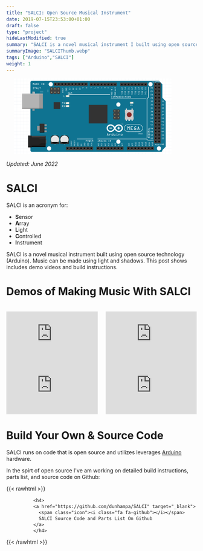 ```yaml
---
title: "SALCI: Open Source Musical Instrument"
date: 2019-07-15T23:53:00+01:00
draft: false
type: "project"
hideLastModified: true
summary: "SALCI is a novel musical instrument I built using open source technology (Arduino).  Music can be made using light and shadows. This post includes demo videos and build instructions."
summaryImage: "SALCIThumb.webp"
tags: ["Arduino","SALCI"]
weight: 1
---
```



<div class="columns">
    <div class="column is-4"></div>
    <div class="column is-4">
       <img src="arduino_mega.png" alt="Arduino Mega" style="width:90%">
    </div>
<div class="column is-4"></div>
</div>



 *Updated: June 2022*

# SALCI

 SALCI is an acronym for:
 * **S**ensor 
 * **A**rray 
 * **L**ight 
 * **C**ontrolled 
 * **I**nstrument 


 SALCI is a novel musical instrument built using open source technology (Arduino). Music can be made using light and shadows. This post shows includes demo videos and build instructions.

# Demos of Making Music With SALCI

<div>&nbsp</div>

<div class="columns">
<div class="column is-6">
	<div style="position:relative;padding-top:56.25%;">
	  <iframe src="https://www.youtube.com/embed/SY_AKrlO8Dk" frameborder="0" allowfullscreen
	    style="position:absolute;top:0;left:0;width:100%;height:100%;"></iframe>
	</div>
	</div>
<div class="column is-6">
	<div style="position:relative;padding-top:56.25%;">
	  <iframe src="https://www.youtube.com/embed/x3eckIDz-VE" frameborder="0" allowfullscreen
	    style="position:absolute;top:0;left:0;width:100%;height:100%;"></iframe>
	</div>
	</div>

</div>



<div class="columns">
<div class="column is-6">
	<div style="position:relative;padding-top:56.25%;">
	  <iframe src="https://www.youtube.com/embed/LwjbtF24L3s" frameborder="0" allowfullscreen
	    style="position:absolute;top:0;left:0;width:100%;height:100%;"></iframe>
	</div>
	</div>
<div class="column is-6">
	<div style="position:relative;padding-top:56.25%;">
	  <iframe src="https://www.youtube.com/embed/zSLRRfacPqs" frameborder="0" allowfullscreen
	    style="position:absolute;top:0;left:0;width:100%;height:100%;"></iframe>
	</div>
	</div>

</div>

# Build Your Own & Source Code

SALCI runs on code that is open source and utilizes leverages [Arduino](http://arduino.cc) hardware.

In the spirt of open source I've am working on detailed build instructions, parts list, and source code on Github:

{{< rawhtml >}}
            
              <h4>
              <a href="https://github.com/dunhampa/SALCI" target="_blank">
                <span class="icon"><i class="fa fa-github"></i></span>
                SALCI Source Code and Parts List On Github
              </a>
              </h4>
         

{{< /rawhtml >}}

<div>&nbsp</div>
<div>&nbsp</div>
<div>&nbsp</div>
<div>&nbsp</div>
<div>&nbsp</div>
<div>&nbsp</div>
<div>&nbsp</div>
<div>&nbsp</div>
<div>&nbsp</div>
<div>&nbsp</div>
<div>&nbsp</div>
<div>&nbsp</div>
<div>&nbsp</div>
<div>&nbsp</div>
<div>&nbsp</div>
<div>&nbsp</div>
<div>&nbsp</div>
<div>&nbsp</div>
<div>&nbsp</div>
<div>&nbsp</div>
<div>&nbsp</div>
